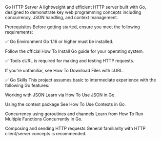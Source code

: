 Go HTTP Server
A lightweight and efficient HTTP server built with Go, designed to demonstrate key web programming concepts including concurrency, JSON handling, and context management.

Prerequisites
Before getting started, ensure you meet the following requirements:

✅ Go Environment
Go 1.16 or higher must be installed.

Follow the official How To Install Go guide for your operating system.

✅ Tools
cURL is required for making and testing HTTP requests.

If you're unfamiliar, see How To Download Files with cURL.

✅ Go Skills
This project assumes basic to intermediate experience with the following Go features:

Working with JSON
Learn via How To Use JSON in Go.

Using the context package
See How To Use Contexts in Go.

Concurrency using goroutines and channels
Learn from How To Run Multiple Functions Concurrently in Go.

Composing and sending HTTP requests
General familiarity with HTTP client/server concepts is recommended.
